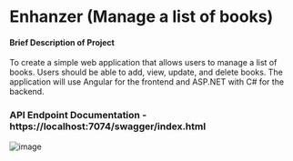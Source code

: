 # Enhanzer (Manage a list of books)

#### Brief Description of Project
To create a simple web application that allows users to manage a list of books. Users should be
able to add, view, update, and delete books. The application will use Angular for the frontend
and ASP.NET with C# for the backend.


### API Endpoint Documentation - https://localhost:7074/swagger/index.html

![image](https://github.com/user-attachments/assets/fec58f90-b9ad-4449-a1b8-01bac914ed50)
